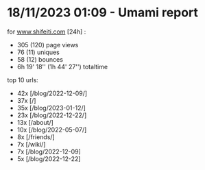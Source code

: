 # 18/11/2023 01:09 - Umami report
for www.shifeiti.com [24h] :

 - 305 (120) page views
 - 76 (11) uniques
 - 58 (12) bounces
 - 6h 19' 18'' (1h 44' 27'') totaltime


top 10 urls:
 - 42x [/blog/2022-12-09/]
 - 37x [/]
 - 35x [/blog/2023-01-12/]
 - 23x [/blog/2022-12-22/]
 - 13x [/about/]
 - 10x [/blog/2022-05-07/]
 - 8x [/friends/]
 - 7x [/wiki/]
 - 7x [/blog/2022-12-09]
 - 5x [/blog/2022-12-22]


